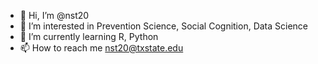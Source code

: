 - 👋 Hi, I’m @nst20
- 👀 I’m interested in Prevention Science, Social Cognition, Data Science
- 🌱 I’m currently learning R, Python
- 📫 How to reach me nst20@txstate.edu

<!---
nst20/nst20 is a ✨ special ✨ repository because its `README.md` (this file) appears on your GitHub profile.
You can click the Preview link to take a look at your changes.
--->
